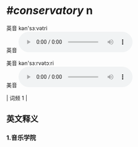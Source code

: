 # ***\#conservatory*** n
英音 kən'sɜːvətri  
英音
<audio src="./media/conservatory1.aac" controls="controls"></audio>

美音 kən'sɜːrvətɔːri  
美音
<audio src="./media/conservatory2.aac" controls="controls"></audio>



| 词频 1 |  

英文释义
---
### 1.**音乐学院**  


